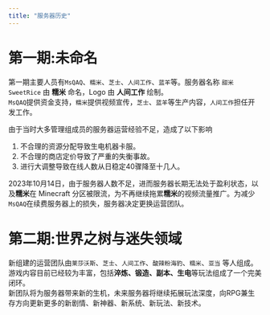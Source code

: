 ```yaml
---
title: "服务器历史"
---
```


# 第一期:未命名

第一期主要人员有`MsQAQ`、`糯米`、`芝士`、`人间工作`、`蓝羊`等。服务器名称 `甜米 SweetRice` 由 **糯米** 命名，Logo 由 **人间工作** 绘制。  
`MsQAQ`提供资金支持，`糯米`提供视频宣传，`芝士`、`蓝羊`等生产内容，`人间工作`担任开发工作。

由于当时大多管理组成员的服务器运营经验不足，造成了以下影响  
1. 不合理的资源分配导致生电机器卡服。
2. 不合理的商店定价导致了严重的失衡事故。
3. 进行大调整导致在线人数从日稳定40骤降至十几人。  

2023年10月14日，由于服务器人数不足，进而服务器长期无法处于盈利状态，以及**糯米**在 Minecraft 分区被限流，为不再继续拖累**糯米**的视频流量推广。为减少`MsQAQ`在续费服务器上的损失，服务器决定更换运营团队。

# 第二期:世界之树与迷失领域

新组建的运营团队由`莱莎沃斯`、`芝士`、`人间工作`、`酸辣粉海豹`、`糯米`、`亚当` 等人组成。游戏内容目前已经较为丰富，包括**淬炼、锻造、副本、生电**等玩法组成了一个完美闭环。  
新团队将为服务器带来新的生机，未来服务器将继续拓展玩法深度，向RPG兼生存方向更新更多的新剧情、新神器、新系统、新玩法、新技术。  
